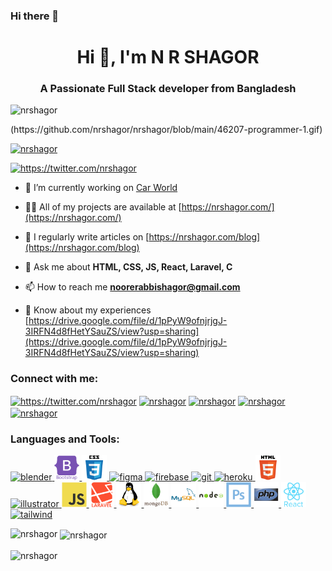 ### Hi there 👋

<h1 align="center">Hi 👋, I'm N R SHAGOR</h1>
<h3 align="center">A Passionate Full Stack developer from Bangladesh</h3>

<p align="left"> <img src="https://komarev.com/ghpvc/?username=nrshagor&label=Profile%20views&color=0e75b6&style=flat" alt="nrshagor" /> </p>
(https://github.com/nrshagor/nrshagor/blob/main/46207-programmer-1.gif)

<p align="left"> <a href="https://github.com/ryo-ma/github-profile-trophy"><img src="https://github-profile-trophy.vercel.app/?username=nrshagor" alt="nrshagor" /></a> </p>

<p align="left"> <a href="https://twitter.com/nrshagor" target="blank"><img src="https://img.shields.io/twitter/follow/nrshagor?logo=twitter&style=for-the-badge" alt="https://twitter.com/nrshagor" /></a> </p>

- 🔭 I’m currently working on [Car World](https://car-world-a1cb5.web.app/)

- 👨‍💻 All of my projects are available at [https://nrshagor.com/](https://nrshagor.com/)

- 📝 I regularly write articles on [https://nrshagor.com/blog](https://nrshagor.com/blog)

- 💬 Ask me about **HTML, CSS, JS, React, Laravel, C**

- 📫 How to reach me **noorerabbishagor@gmail.com**

- 📄 Know about my experiences [https://drive.google.com/file/d/1pPyW9ofnjrjgJ-3IRFN4d8fHetYSauZS/view?usp=sharing](https://drive.google.com/file/d/1pPyW9ofnjrjgJ-3IRFN4d8fHetYSauZS/view?usp=sharing)

<h3 align="left">Connect with me:</h3>
<p align="left">
<a href="https://twitter.com/nrshagor" target="blank"><img align="center" src="https://raw.githubusercontent.com/rahuldkjain/github-profile-readme-generator/master/src/images/icons/Social/twitter.svg" alt="https://twitter.com/nrshagor" height="30" width="40" /></a>
<a href="https://linkedin.com/in/nrshagor" target="blank"><img align="center" src="https://raw.githubusercontent.com/rahuldkjain/github-profile-readme-generator/master/src/images/icons/Social/linked-in-alt.svg" alt="nrshagor" height="30" width="40" /></a>
<a href="https://fb.com/nrshagor" target="blank"><img align="center" src="https://raw.githubusercontent.com/rahuldkjain/github-profile-readme-generator/master/src/images/icons/Social/facebook.svg" alt="nrshagor" height="30" width="40" /></a>
<a href="https://instagram.com/nrshagor" target="blank"><img align="center" src="https://raw.githubusercontent.com/rahuldkjain/github-profile-readme-generator/master/src/images/icons/Social/instagram.svg" alt="nrshagor" height="30" width="40" /></a>
<a href="https://www.youtube.com/c/nrshagor" target="blank"><img align="center" src="https://raw.githubusercontent.com/rahuldkjain/github-profile-readme-generator/master/src/images/icons/Social/youtube.svg" alt="nrshagor" height="30" width="40" /></a>
</p>

<h3 align="left">Languages and Tools:</h3>
<p align="left"> <a href="https://www.blender.org/" target="_blank" rel="noreferrer"> <img src="https://download.blender.org/branding/community/blender_community_badge_white.svg" alt="blender" width="40" height="40"/> </a> <a href="https://getbootstrap.com" target="_blank" rel="noreferrer"> <img src="https://raw.githubusercontent.com/devicons/devicon/master/icons/bootstrap/bootstrap-plain-wordmark.svg" alt="bootstrap" width="40" height="40"/> </a> <a href="https://www.w3schools.com/css/" target="_blank" rel="noreferrer"> <img src="https://raw.githubusercontent.com/devicons/devicon/master/icons/css3/css3-original-wordmark.svg" alt="css3" width="40" height="40"/> </a> <a href="https://www.figma.com/" target="_blank" rel="noreferrer"> <img src="https://www.vectorlogo.zone/logos/figma/figma-icon.svg" alt="figma" width="40" height="40"/> </a> <a href="https://firebase.google.com/" target="_blank" rel="noreferrer"> <img src="https://www.vectorlogo.zone/logos/firebase/firebase-icon.svg" alt="firebase" width="40" height="40"/> </a> <a href="https://git-scm.com/" target="_blank" rel="noreferrer"> <img src="https://www.vectorlogo.zone/logos/git-scm/git-scm-icon.svg" alt="git" width="40" height="40"/> </a> <a href="https://heroku.com" target="_blank" rel="noreferrer"> <img src="https://www.vectorlogo.zone/logos/heroku/heroku-icon.svg" alt="heroku" width="40" height="40"/> </a> <a href="https://www.w3.org/html/" target="_blank" rel="noreferrer"> <img src="https://raw.githubusercontent.com/devicons/devicon/master/icons/html5/html5-original-wordmark.svg" alt="html5" width="40" height="40"/> </a> <a href="https://www.adobe.com/in/products/illustrator.html" target="_blank" rel="noreferrer"> <img src="https://www.vectorlogo.zone/logos/adobe_illustrator/adobe_illustrator-icon.svg" alt="illustrator" width="40" height="40"/> </a> <a href="https://developer.mozilla.org/en-US/docs/Web/JavaScript" target="_blank" rel="noreferrer"> <img src="https://raw.githubusercontent.com/devicons/devicon/master/icons/javascript/javascript-original.svg" alt="javascript" width="40" height="40"/> </a> <a href="https://laravel.com/" target="_blank" rel="noreferrer"> <img src="https://raw.githubusercontent.com/devicons/devicon/master/icons/laravel/laravel-plain-wordmark.svg" alt="laravel" width="40" height="40"/> </a> <a href="https://www.linux.org/" target="_blank" rel="noreferrer"> <img src="https://raw.githubusercontent.com/devicons/devicon/master/icons/linux/linux-original.svg" alt="linux" width="40" height="40"/> </a> <a href="https://www.mongodb.com/" target="_blank" rel="noreferrer"> <img src="https://raw.githubusercontent.com/devicons/devicon/master/icons/mongodb/mongodb-original-wordmark.svg" alt="mongodb" width="40" height="40"/> </a> <a href="https://www.mysql.com/" target="_blank" rel="noreferrer"> <img src="https://raw.githubusercontent.com/devicons/devicon/master/icons/mysql/mysql-original-wordmark.svg" alt="mysql" width="40" height="40"/> </a> <a href="https://nodejs.org" target="_blank" rel="noreferrer"> <img src="https://raw.githubusercontent.com/devicons/devicon/master/icons/nodejs/nodejs-original-wordmark.svg" alt="nodejs" width="40" height="40"/> </a> <a href="https://www.photoshop.com/en" target="_blank" rel="noreferrer"> <img src="https://raw.githubusercontent.com/devicons/devicon/master/icons/photoshop/photoshop-line.svg" alt="photoshop" width="40" height="40"/> </a> <a href="https://www.php.net" target="_blank" rel="noreferrer"> <img src="https://raw.githubusercontent.com/devicons/devicon/master/icons/php/php-original.svg" alt="php" width="40" height="40"/> </a> <a href="https://reactjs.org/" target="_blank" rel="noreferrer"> <img src="https://raw.githubusercontent.com/devicons/devicon/master/icons/react/react-original-wordmark.svg" alt="react" width="40" height="40"/> </a> <a href="https://tailwindcss.com/" target="_blank" rel="noreferrer"> <img src="https://www.vectorlogo.zone/logos/tailwindcss/tailwindcss-icon.svg" alt="tailwind" width="40" height="40"/> </a> </p>

<p><img align="left" src="https://github-readme-stats.vercel.app/api/top-langs?username=nrshagor&show_icons=true&locale=en&layout=compact" alt="nrshagor" /></p>

<p>&nbsp;<img align="center" src="https://github-readme-stats.vercel.app/api?username=nrshagor&show_icons=true&locale=en" alt="nrshagor" /></p>

<p><img align="center" src="https://github-readme-streak-stats.herokuapp.com/?user=nrshagor&" alt="nrshagor" /></p>
